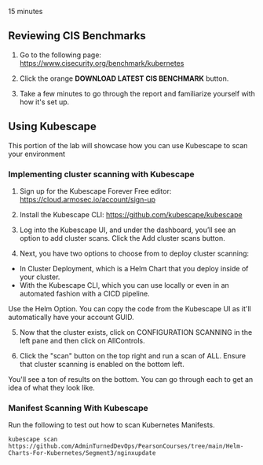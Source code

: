 15 minutes
## Reviewing CIS Benchmarks

1. Go to the following page: https://www.cisecurity.org/benchmark/kubernetes

2. Click the orange **DOWNLOAD LATEST CIS BENCHMARK** button.

3. Take a few minutes to go through the report and familiarize yourself with how it's set up.

## Using Kubescape

This portion of the lab will showcase how you can use Kubescape to scan your environment

### Implementing cluster scanning with Kubescape

1. Sign up for the Kubescape Forever Free editor: https://cloud.armosec.io/account/sign-up

2. Install the Kubescape CLI: https://github.com/kubescape/kubescape

3. Log into the Kubescape UI, and under the dashboard, you’ll see an option to add cluster scans. Click the Add cluster scans button.

4. Next, you have two options to choose from to deploy cluster scanning:

- In Cluster Deployment, which is a Helm Chart that you deploy inside of your cluster.
- With the Kubescape CLI, which you can use locally or even in an automated fashion with a CICD pipeline.

Use the Helm Option. You can copy the code from the Kubescape UI as it'll automatically have your account GUID. 

5. Now that the cluster exists, click on CONFIGURATION SCANNING in the left pane and then click on AllControls.

6. Click the "scan" button on the top right and run a scan of ALL. Ensure that cluster scanning is enabled on the bottom left.

You'll see a ton of results on the bottom. You can go through each to get an idea of what they look like.

### Manifest Scanning With Kubescape
Run the following to test out how to scan Kubernetes Manifests.

```
kubescape scan https://github.com/AdminTurnedDevOps/PearsonCourses/tree/main/Helm-Charts-For-Kubernetes/Segment3/nginxupdate
```